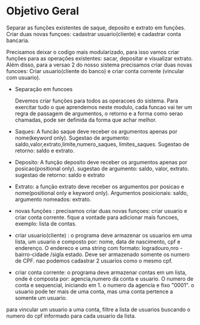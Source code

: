 # Objetivo Geral

Separar as funções existentes de saque, deposito e extrato em funções. Criar duas novas funçoes: cadastrar usuario(cliente) e cadastrar conta bancaria.

Precisamos deixar o codigo mais modularizado, para isso vamos criar funções para as operações existentes: sacar, depositar e visualizar extrato. Além disso, para a versao 2 do nosso sistema precisamos criar duas novas funcoes: Criar usuario(cliente do banco) e criar conta corrente (vincular com usuario).

* Separação em funcoes
    
    Devemos criar funções para todos as operacoes do sistema. Para exercitar tudo o que aprendemos neste modulo, cada funcao vai ter um regra de passagem de argumentos, o retorno e a forma como serao chamadas, pode ser definida da forma que achar melhor.

* Saques: A funcão saque deve receber os argumentos apenas por nome(keyword only). Sugestao de argumento: saldo,valor,extrato,limite,numero_saques, limites_saques. Sugestao de retorno: saldo e extrato.

* Deposito: A função deposito deve receber os argumentos apenas por posicao(positional only). sugestao de argumento: saldo, valor, extrato. sugestao de retorno: saldo e extrato

* Extrato: a função extrato deve receber os argumentos por posicao e nome(positional only e keyword only). Argumentos posicionais: saldo, argumento nomeados: extrato.

* novas funções : precisamos criar duas novas funçoes: criar usuario e criar conta corrente. fique a vontade para adicionar mais funcoes, exemplo: lista de contas.

 - criar usuario(cliente) : o programa deve armazenar os usuarios em uma lista, um usuario e composto por: nome, data de nascimento, cpf e enderenço. O endereco e uma string com formato: logradouro,nro - bairro-cidade /sigla estado. Deve ser armazenado somente os numero de CPF. nao podemos cadastrar 2 usuarios como o mesmo cpf.

 - criar conta corrente: o programa deve armazenar contas em um lista, onde é composta por: agencia,numero da conta e usuario. O numero de conta e sequencial, iniciando em 1. o numero da agencia e fixo "0001". o usuario pode ter mais de uma conta, mas uma conta pertence a somente um usuario.

para vincular um usuario a uma conta, filtre a lista de usuarios buscando  o numero do cpf informado para cada usuario da lista.